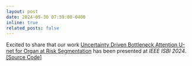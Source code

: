 ```yaml
---
layout: post
date: 2024-05-30 07:59:00-0400
inline: true
related_posts: false
---
```


Excited to share that our work [Uncertainty Driven Bottleneck Attention U-net for Organ at Risk Segmentation](https://doi.org/10.1109/ISBI56570.2024.10635587) has been presented at _IEEE ISBI 2024_. [[Source Code]](https://github.com/riadhassan/UDBA-UNet)
